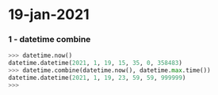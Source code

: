 # 19-jan-2021

### 1 - datetime combine

```python
>>> datetime.now()
datetime.datetime(2021, 1, 19, 15, 35, 0, 358483)
>>> datetime.combine(datetime.now(), datetime.max.time())
datetime.datetime(2021, 1, 19, 23, 59, 59, 999999)
>>>
```
